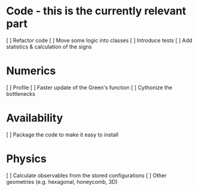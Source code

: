 # Code - this is the currently relevant part
[ ] Refactor code
[ ] Move some logic into classes
[ ] Introduce tests
[ ] Add statistics & calculation of the signs

# Numerics
[ ] Profile
[ ] Faster update of the Green's function
[ ] Cythonize the bottlenecks

# Availability
[ ] Package the code to make it easy to install

# Physics
[ ] Calculate observables from the stored configurations
[ ] Other geometries (e.g. hexagonal, honeycomb, 3D)

